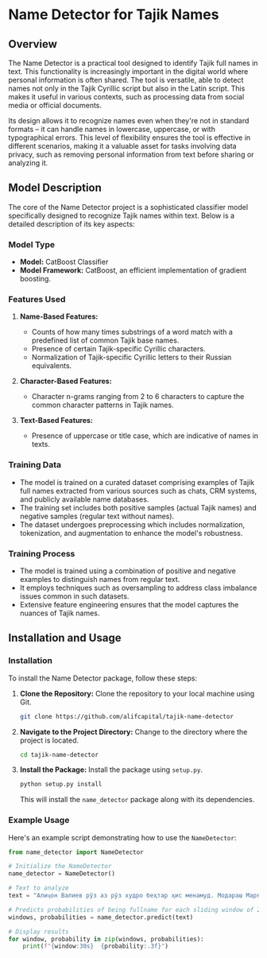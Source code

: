 # Name Detector for Tajik Names

## Overview
The Name Detector is a practical tool designed to identify Tajik full names in text. This functionality is increasingly important in the digital world where personal information is often shared. The tool is versatile, able to detect names not only in the Tajik Cyrillic script but also in the Latin script. This makes it useful in various contexts, such as processing data from social media or official documents.

Its design allows it to recognize names even when they're not in standard formats – it can handle names in lowercase, uppercase, or with typographical errors. This level of flexibility ensures the tool is effective in different scenarios, making it a valuable asset for tasks involving data privacy, such as removing personal information from text before sharing or analyzing it.


## Model Description
The core of the Name Detector project is a sophisticated classifier model specifically designed to recognize Tajik names within text. Below is a detailed description of its key aspects:

### Model Type
- **Model:** CatBoost Classifier
- **Model Framework:** CatBoost, an efficient implementation of gradient boosting.

### Features Used
1. **Name-Based Features:**
   - Counts of how many times substrings of a word match with a predefined list of common Tajik base names.
   - Presence of certain Tajik-specific Cyrillic characters.
   - Normalization of Tajik-specific Cyrillic letters to their Russian equivalents.

2. **Character-Based Features:**
   - Character n-grams ranging from 2 to 6 characters to capture the common character patterns in Tajik names.

3. **Text-Based Features:**
   - Presence of uppercase or title case, which are indicative of names in texts.

### Training Data
- The model is trained on a curated dataset comprising examples of Tajik full names extracted from various sources such as chats, CRM systems, and publicly available name databases.
- The training set includes both positive samples (actual Tajik names) and negative samples (regular text without names).
- The dataset undergoes preprocessing which includes normalization, tokenization, and augmentation to enhance the model's robustness.

### Training Process
- The model is trained using a combination of positive and negative examples to distinguish names from regular text.
- It employs techniques such as oversampling to address class imbalance issues common in such datasets.
- Extensive feature engineering ensures that the model captures the nuances of Tajik names.

## Installation and Usage

### Installation
To install the Name Detector package, follow these steps:

1. **Clone the Repository:**
   Clone the repository to your local machine using Git.
   ```bash
   git clone https://github.com/alifcapital/tajik-name-detector
   ```

2. **Navigate to the Project Directory:**
   Change to the directory where the project is located.
   ```bash
   cd tajik-name-detector
   ```

3. **Install the Package:**
   Install the package using `setup.py`.
   ```bash
   python setup.py install
   ```
   This will install the `name_detector` package along with its dependencies.

### Example Usage
Here's an example script demonstrating how to use the `NameDetector`:

```python
from name_detector import NameDetector

# Initialize the NameDetector
name_detector = NameDetector()

# Text to analyze
text = "Алиҷон Валиев рӯз аз рӯз худро беҳтар ҳис менамуд. Модараш Марям аз ин хушҳол буд."

# Predicts probabilities of being fullname for each sliding window of 2 and 3 words.
windows, probabilities = name_detector.predict(text)

# Display results
for window, probability in zip(windows, probabilities):
    print(f"{window:30s}  {probability:.3f}")
```
